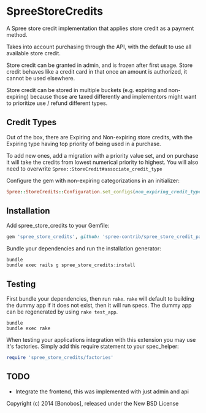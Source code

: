SpreeStoreCredits
=================

A Spree store credit implementation that applies store credit as a payment method.

Takes into account purchasing through the API, with the default to use all available store credit.

Store credit can be granted in admin, and is frozen after first usage. Store credit behaves like a credit card in that once an amount is authorized, it cannot be used elsewhere.

Store credit can be stored in multiple buckets (e.g. expiring and non-expiring) because those are taxed differently and implementors might want to prioritize use / refund different types.

Credit Types
------------

Out of the box, there are Expiring and Non-expiring store credits, with the Expiring type having top priority of being used in a purchase.

To add new ones, add a migration with a priority value set, and on purchase it will take the credits from lowest numerical priority to highest. You will also need to overwrite `Spree::StoreCredit#associate_credit_type`

Configure the gem with non-expiring categorizations in an initializer:

```ruby
Spree::StoreCredits::Configuration.set_configs(non_expiring_credit_types: ['Example'])
```


Installation
------------

Add spree_store_credits to your Gemfile:

```ruby
gem 'spree_store_credits', github: 'spree-contrib/spree_store_credit_payment_method'
```

Bundle your dependencies and run the installation generator:

```shell
bundle
bundle exec rails g spree_store_credits:install
```

Testing
-------

First bundle your dependencies, then run `rake`. `rake` will default to building the dummy app if it does not exist, then it will run specs. The dummy app can be regenerated by using `rake test_app`.

```shell
bundle
bundle exec rake
```

When testing your applications integration with this extension you may use it's factories.
Simply add this require statement to your spec_helper:

```ruby
require 'spree_store_credits/factories'
```

TODO
----

* Integrate the frontend, this was implemented with just admin and api

Copyright (c) 2014 [Bonobos], released under the New BSD License
